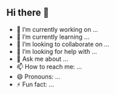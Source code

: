 ## Hi there 👋

<!--
**IgnacioCastilloFranco/IgnacioCastilloFranco** is a ✨ _special_ ✨ repository because its `README.md` (this file) appears on your GitHub profile.

-->

- 🔭 I’m currently working on ...
- 🌱 I’m currently learning ...
- 👯 I’m looking to collaborate on ...
- 🤔 I’m looking for help with ...
- 💬 Ask me about ...
- 📫 How to reach me: ...
- 😄 Pronouns: ...
- ⚡ Fun fact: ...
